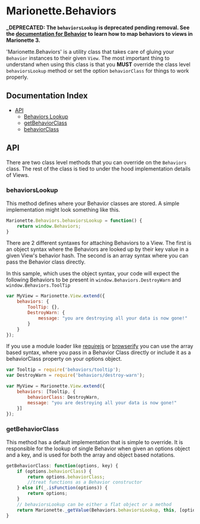 # Marionette.Behaviors

**_DEPRECATED: The `behaviorsLookup` is deprecated pending removal. See the
[documentation for Behavior](./marionette.behavior.md) to learn how to map
behaviors to views in Marionette 3.**

'Marionette.Behaviors' is a utility class that takes care of gluing your `Behavior` instances to their given `View`.
The most important thing to understand when using this class is that you **MUST** override the class level `behaviorsLookup` method or set the option `behaviorClass` for things to work properly.

## Documentation Index
* [API](#api)
  * [Behaviors Lookup](#behaviorslookup)
  * [getBehaviorClass](#getbehaviorclass)
  * [behaviorClass](#behaviorclass)

## API

There are two class level methods that you can override on the `Behaviors` class. The rest of the class is tied to under the hood implementation details of Views.

### behaviorsLookup

This method defines where your Behavior classes are stored. A simple implementation might look something like this.

```javascript
Marionette.Behaviors.behaviorsLookup = function() {
    return window.Behaviors;
}
```

There are 2 different syntaxes for attaching Behaviors to a View.  The first is an object syntax where the Behaviors are looked up by their key value in a given View's behavior hash. The second is an array syntax where you can pass the Behavior class directly.

In this sample, which uses the object syntax, your code will expect the following Behaviors to be present in `window.Behaviors.DestroyWarn` and `window.Behaviors.ToolTip`

```javascript
var MyView = Marionette.View.extend({
	behaviors: {
        ToolTip: {},
		DestroyWarn: {
			message: "you are destroying all your data is now gone!"
		}
	}
});
```

If you use a module loader like [requirejs](http://requirejs.org/) or [browserify](http://browserify.org/) you can use the array based syntax, where you pass in a Behavior Class directly or include it as a behaviorClass property on your options object.

```javascript
var Tooltip = require('behaviors/tooltip');
var DestroyWarn = require('behaviors/destroy-warn');

var MyView = Marionette.View.extend({
    behaviors: [Tooltip, {
        behaviorClass: DestroyWarn,
        message: "you are destroying all your data is now gone!"
    }]
});
```

### getBehaviorClass

This method has a default implementation that is simple to override. It is responsible for the lookup of single Behavior when given an options object and a key, and is used for both the array and object based notations.

```javascript
getBehaviorClass: function(options, key) {
    if (options.behaviorClass) {
        return options.behaviorClass;
        //treat functions as a Behavior constructor
    } else if(_.isFunction(options)) {
        return options;
    }
    // behaviorsLookup can be either a flat object or a method
    return Marionette._getValue(Behaviors.behaviorsLookup, this, [options, key])[key];
}
```
